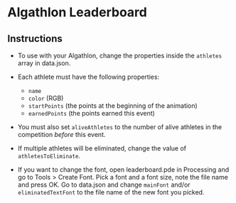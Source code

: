 # Algathlon Leaderboard

## Instructions

- To use with your Algathlon, change the properties inside the `athletes` array in data.json.
- Each athlete must have the following properties:
    - `name`
    - `color` (RGB)
    - `startPoints` (the points at the beginning of the animation)
    - `earnedPoints` (the points earned this event)
- You must also set `aliveAthletes` to the number of alive athletes in the competition *before* this event. 
- If multiple athletes will be eliminated, change the value of `athletesToEliminate`.

- If you want to change the font, open leaderboard.pde in Processing and go to Tools > Create Font. Pick a font and a font size, note the file name and press OK. Go to data.json and change `mainFont` and/or `eliminatedTextFont` to the file name of the new font you picked.
